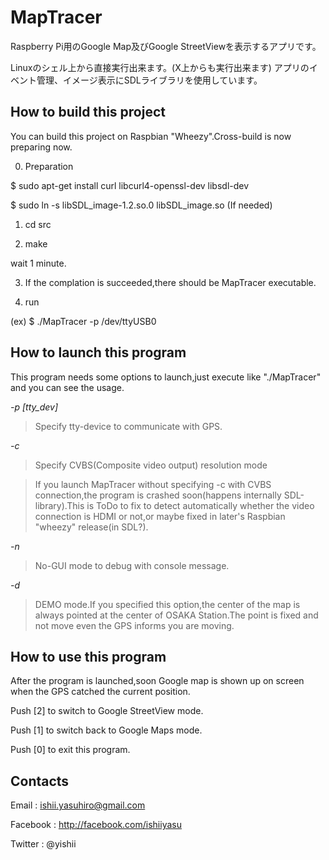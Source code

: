 MapTracer
=========

Raspberry Pi用のGoogle Map及びGoogle StreetViewを表示するアプリです。

Linuxのシェル上から直接実行出来ます。(X上からも実行出来ます)
アプリのイベント管理、イメージ表示にSDLライブラリを使用しています。

How to build this project
---------------------
You can build this project on Raspbian "Wheezy".Cross-build is now preparing now.

0) Preparation

$ sudo apt-get install curl libcurl4-openssl-dev libsdl-dev

$ sudo ln -s libSDL_image-1.2.so.0 libSDL_image.so (If needed)

1) cd src

2) make

wait 1 minute.

3) If the complation is succeeded,there should be MapTracer executable.

4) run

(ex) $ ./MapTracer -p /dev/ttyUSB0


How to launch this program
-----------------------
This program needs some options to launch,just execute like "./MapTracer" and you can see the usage.

*-p [tty_dev]*

>Specify tty-device to communicate with GPS.

*-c*

>Specify CVBS(Composite video output) resolution mode

>If you launch MapTracer without specifying -c with CVBS connection,the program is crashed soon(happens internally SDL-library).This is ToDo to fix to detect automatically whether the video connection is HDMI or not,or maybe fixed in later's Raspbian "wheezy" release(in SDL?).

*-n*

> No-GUI mode to debug with console message.

*-d*

> DEMO mode.If you specified this option,the center of the map is always pointed at the center of OSAKA Station.The point is fixed and not move even the GPS informs you are moving.

How to use this program
---------------------

After the program is launched,soon Google map is shown up on screen when the GPS catched the current position.

Push [2] to switch to Google StreetView mode.

Push [1] to switch back to Google Maps mode.

Push [0] to exit this program.

Contacts
-------
Email : ishii.yasuhiro@gmail.com

Facebook : http://facebook.com/ishiiyasu

Twitter : @yishii


